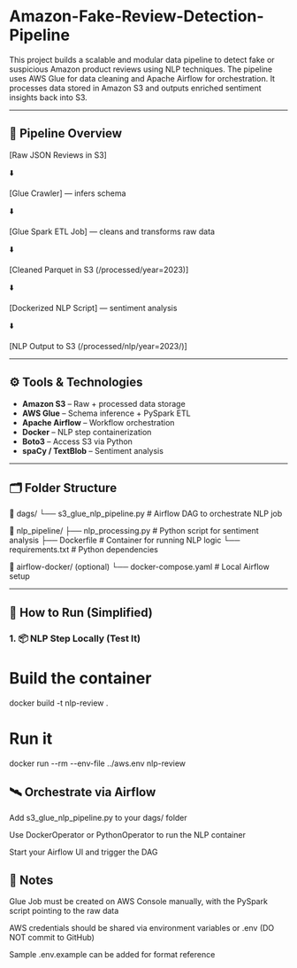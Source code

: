 # Amazon-Fake-Review-Detection-Pipeline
This project builds a scalable and modular data pipeline to detect fake or suspicious Amazon product reviews using NLP techniques. The pipeline uses AWS Glue for data cleaning and Apache Airflow for orchestration. It processes data stored in Amazon S3 and outputs enriched sentiment insights back into S3.

---

## 🚀 Pipeline Overview
[Raw JSON Reviews in S3]


⬇️


[Glue Crawler] — infers schema


⬇️


[Glue Spark ETL Job] — cleans and transforms raw data


⬇️


[Cleaned Parquet in S3 (/processed/year=2023)]


⬇️


[Dockerized NLP Script] — sentiment analysis


⬇️


[NLP Output to S3 (/processed/nlp/year=2023/)]

---

## ⚙️ Tools & Technologies

- **Amazon S3** – Raw + processed data storage
- **AWS Glue** – Schema inference + PySpark ETL
- **Apache Airflow** – Workflow orchestration
- **Docker** – NLP step containerization
- **Boto3** – Access S3 via Python
- **spaCy / TextBlob** – Sentiment analysis

---

## 🗂️ Folder Structure
📁 dags/
└── s3_glue_nlp_pipeline.py # Airflow DAG to orchestrate NLP job

📁 nlp_pipeline/
├── nlp_processing.py # Python script for sentiment analysis
├── Dockerfile # Container for running NLP logic
└── requirements.txt # Python dependencies

📁 airflow-docker/ (optional)
└── docker-compose.yaml # Local Airflow setup

---

## 🧪 How to Run (Simplified)

### 1. 📦 NLP Step Locally (Test It)
# Build the container
docker build -t nlp-review .

# Run it
docker run --rm --env-file ../aws.env nlp-review

## 🛰 Orchestrate via Airflow
Add s3_glue_nlp_pipeline.py to your dags/ folder

Use DockerOperator or PythonOperator to run the NLP container

Start your Airflow UI and trigger the DAG

## 📌 Notes
Glue Job must be created on AWS Console manually, with the PySpark script pointing to the raw data

AWS credentials should be shared via environment variables or .env (DO NOT commit to GitHub)

Sample .env.example can be added for format reference



